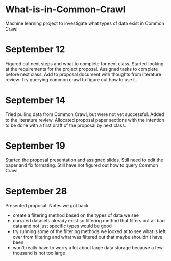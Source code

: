 # What-is-in-Common-Crawl
Machine learning project to investigate what types of data exist in Common Crawl

# September 12
Figured out next steps and what to complete for next class. Started looking at the requirements for the project proposal. Assigned tasks to complete before next class. Add to proposal document with thoughts from literature review. Try querying common crawl to figure out how to use it.

# September 14
Tried pulling data from Common Crawl, but were not yet successful. Added to the literature review. Allocated proposal paper sections with the intention to be done with a first draft of the proposal by next class. 

# September 19
Started the proposal presentation and assigned slides. Still need to edit the paper and fix formating. Still have not figured out how to query Common Crawl.

# September 28
Presented proposal. Notes we got back
- create a filtering method based on the types of data we see
- currated datasets already exist so filtering method that filters out all bad data and not just specific types would be good
- try running some of the filtering methods we looked at to see what is left over from filtering and what was filtered out that maybe shouldn't have been
- won't really have to worry a lot about large data storage because a few thousand is not too large


